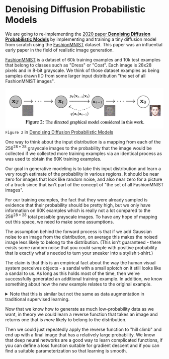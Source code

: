 # Denoising Diffusion Probabilistic Models

We are going to re-implementing the [2020 paper **Denoising Diffusion Probabilistic Models**](https://arxiv.org/pdf/2006.11239.pdf) by implementing and training a tiny diffusion model from scratch using the [FashionMNIST](https://github.com/zalandoresearch/fashion-mnist) dataset. This paper was an influential early paper in the field of realistic image generation.

[FashionMNIST](https://github.com/zalandoresearch/fashion-mnist) is a dataset of 60k training examples and 10k test examples that belong to classes such as "Dress" or "Coat". Each image is 28x28 pixels and in 8-bit grayscale. We think of those dataset examples as being samples drawn IID from some larger input distribution "the set of all FashionMNIST images".

<img src="references/figure2.png" alt="Figure2">
<figcaption><code>Figure 2</code> in <a href="https://arxiv.org/pdf/2006.11239#page=2">Denoising Diffusion Probabilistic Models</a></figcaption>


One way to think about the input distribution is a mapping from each of the $256^{28*28}$ grayscale images to the probability that the image would be collected if we collected more training examples via an identical process as was used to obtain the 60K training examples.

Our goal in generative modeling is to take this input distribution and learn a very rough estimate of the probability in various regions. It should be near zero for images that look like random noise, and also near zero for a picture of a truck since that isn't part of the concept of "the set of all FashionMNIST images".

For our training examples, the fact that they were already sampled is evidence that their probability should be pretty high, but we only have information on 60K examples which is really not a lot compared to the $256^{28*28}$ total possible grayscale images. To have any hope of mapping out this space, we need to make some assumptions.

The assumption behind the forward process is that if we add Gaussian noise to an image from the distribution, on average this makes the noised image less likely to belong to the distribution. (This isn't guaranteed - there exists some random noise that you could sample with positive probability that is exactly what's needed to turn your sneaker into a stylish t-shirt.)

The claim is that this is an empirical fact about the way the human visual system perceives objects - a sandal with a small splotch on it still looks like a sandal to us. As long as this holds most of the time, then we've successfully generated an additional training example. In addition, we know something about how the new example relates to the original example.

<details>
<summary>Note that this is similar but not the same as data augmentation in traditional supervised learning.</summary>

 In that setup, we make a perturbation to the original image and claim that the class label is preserved - that is, we would tell the model via the loss function that our noised sandal is exactly as much a sandal as the original sandal is, for any level of noise up to some arbitrary maximum. In today's setup, we're claiming that the noised sandal is less of a FashionMNIST member in proportion to the amount of noise involved.
 
</details>



Now that we know how to generate as much low-probability data as we want, in theory we could learn a reverse function that takes an image and returns one that is *more* likely to belong to the distribution.

Then we could just repeatedly apply the reverse function to "hill climb" and end up with a final image that has a relatively large probability. We know that deep neural networks are a good way to learn complicated functions, if you can define a loss function suitable for gradient descent and if you can find a suitable parameterization so that learning is smooth.
